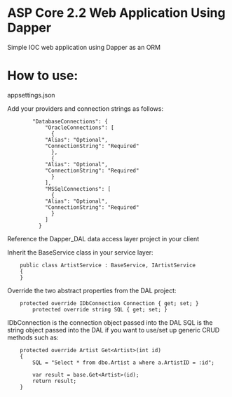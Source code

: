 # ASP Core 2.2 Web Application Using Dapper

Simple IOC web application using Dapper as an ORM


# How to use:

appsettings.json

Add your providers and connection strings as follows:

			"DatabaseConnections": {
			    "OracleConnections": [
			      {
				"Alias": "Optional",        
				"ConnectionString": "Required"
			      },
			      {
				"Alias": "Optional",        
				"ConnectionString": "Required"
			      }
			    ],
			    "MSSqlConnections": [
			      {
				"Alias": "Optional",        
				"ConnectionString": "Required"
			      }
			    ]
			  }
Reference the Dapper_DAL data access layer project in your client

Inherit the BaseService class in your service layer:

		public class ArtistService : BaseService, IArtistService
		{
		}

Override the two abstract properties from the DAL project:

		protected override IDbConnection Connection { get; set; }
        	protected override string SQL { get; set; }
		
IDbConnection is the connection object passed into the DAL
SQL is the string object passed into the DAL if you want to use/set up generic CRUD methods such as:

		protected override Artist Get<Artist>(int id)
		{
		    SQL = "Select * from dbo.Artist a where a.ArtistID = :id";

		    var result = base.Get<Artist>(id);
		    return result;
		}
